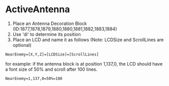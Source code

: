# ActiveAntenna

1. Place an Antenna Decoration Block (ID:1877,1878,1879,1880,1880,1881,1882,1883,1884)
1. Use 'di' to determine its position
1. Place an LCD and name it as follows (Note: LCDSize and ScrollLines are optional)
```
NearEnemy=[X,Y,Z]=[LCDSize]=[ScrollLines]
```
for example:
if the antenna block is at position 1,137,0, the LCD should have a font size of 50% and scroll after 100 lines.
```
NearEnemy=1,137,0=50%=100
```

